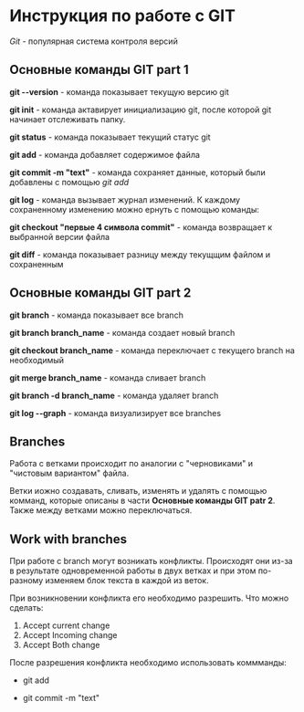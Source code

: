 # Инструкция по работе с GIT 
*Git* - популярная система контроля версий

## Основные команды GIT part 1

**git --version** - команда показывает текущую версию git

**git init** - команда актавирует инициализацию git, после которой git начинает отслеживать папку. 

**git status** - команда показывает текущий статус git

**git add** - команда добавляет содержимое файла 

**git commit -m "text"** - команда сохраняет данные, который были добавлены с помощью *git add*

**git log** - команда вызывает журнал изменений. К каждому сохраненному изменению можно ернуть с помощью команды: 

**git checkout "первые 4 символа commit"** - команда возвращает к выбранной версии файла

**git diff** - команда показывает разницу между текущщим файлом и сохраненным 

## Основные команды GIT part 2

**git branch** - команда показывает все branch 

**git branch branch_name** - команда создает новый branch

**git checkout branch_name** - команда переключает с текущего branch на необходимый

**git merge branch_name** - команда сливает branch 

**git branch -d branch_name** - команда удаляет branch 

**git log --graph** - команда визуализирует все branches 

## Branches

Работа с ветками происходит по аналогии с "черновиками" и "чистовым вариантом" файла. 

Ветки иожно создавать, сливать, изменять и удалять с помощью комманд, которые описаны в части **Основные команды GIT patr 2**. Также между ветками можно переключаться. 

## Work with branches

При работе с branch могут возникать конфликты. Происходят они из-за в результате одновременной работы в двух ветках и при этом по-разному изменяем блок текста в каждой из веток. 

При возникновении конфликта его необходимо разрешить. Что можно сделать: 

1. Accept current change 
2. Accept Incoming change
3. Accept Both change

После разрешения конфликта необходимо использовать коммманды: 

* git add
+ git commit -m "text" 
